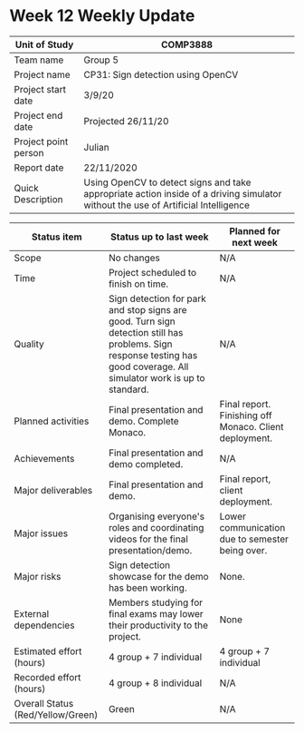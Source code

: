 # Week 12 Weekly Update
| Unit of Study | COMP3888 |
|--|--|
|Team name| Group 5 |
| Project name| CP31: Sign detection using OpenCV |
| Project start date| 3/9/20 |
| Project end date| Projected 26/11/20 |
| Project point person |Julian |
| Report date| 22/11/2020 |
| Quick Description | Using OpenCV to detect signs and take appropriate action inside of a driving simulator without the use of Artificial Intelligence|

|Status item | Status up to last week | Planned for next week|
|-|-|-|
| Scope | No changes  | N/A |
| Time | Project scheduled to finish on time.| N/A |
| Quality | Sign detection for park and stop signs are good. Turn sign detection still has problems. Sign response testing has good coverage. All simulator work is up to standard. | N/A |
| Planned activities | Final presentation and demo. Complete Monaco. | Final report. Finishing off Monaco. Client deployment. |
| Achievements | Final presentation and demo completed.  | N/A |
| Major deliverables | Final presentation and demo. | Final report, client deployment.|
| Major issues | Organising everyone's roles and coordinating videos for the final presentation/demo. | Lower communication due to semester being over. |
| Major risks | Sign detection showcase for the demo has been working. | None. |
| External dependencies | Members studying for final exams may lower their productivity to the project.| None |
| Estimated effort (hours) | 4 group + 7 individual   | 4 group + 7 individual |
| Recorded effort (hours) | 4 group + 8 individual | N/A |
| Overall Status (Red/Yellow/Green)| Green| N/A |